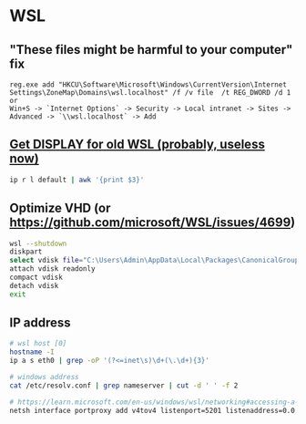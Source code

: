 # WSL
## "These files might be harmful to your computer" fix
```pwsh
reg.exe add "HKCU\Software\Microsoft\Windows\CurrentVersion\Internet Settings\ZoneMap\Domains\wsl.localhost" /f /v file  /t REG_DWORD /d 1
or 
Win+S -> `Internet Options` -> Security -> Local intranet -> Sites -> Advanced -> `\\wsl.localhost` -> Add
```
## [Get DISPLAY for old WSL (probably, useless now)](https://serverfault.com/q/47915)
```bash
ip r l default | awk '{print $3}'
```
## Optimize VHD (or https://github.com/microsoft/WSL/issues/4699)
```bash
wsl --shutdown
diskpart
select vdisk file="C:\Users\Admin\AppData\Local\Packages\CanonicalGroupLimited.UbuntuonWindows_79rhkp1fndgsc\LocalState\ext4.vhdx"
attach vdisk readonly
compact vdisk
detach vdisk
exit
```
## IP address
```bash
# wsl host [0]
hostname -I
ip a s eth0 | grep -oP '(?<=inet\s)\d+(\.\d+){3}'

# windows address
cat /etc/resolv.conf | grep nameserver | cut -d ' ' -f 2

# https://learn.microsoft.com/en-us/windows/wsl/networking#accessing-a-wsl-2-distribution-from-your-local-area-network-lan
netsh interface portproxy add v4tov4 listenport=5201 listenaddress=0.0.0.0 connectport=5201 connectaddress=$wsl_host
```
